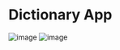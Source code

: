 # Dictionary App
![image](https://user-images.githubusercontent.com/114425810/235353145-4e205e49-d8c8-40c9-bb0c-f10f202c5a38.png)
![image](https://user-images.githubusercontent.com/114425810/235353198-3a68018a-e50f-4eea-a180-a5a586dbaf3d.png)
